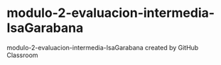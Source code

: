 # modulo-2-evaluacion-intermedia-IsaGarabana

modulo-2-evaluacion-intermedia-IsaGarabana created by GitHub Classroom
